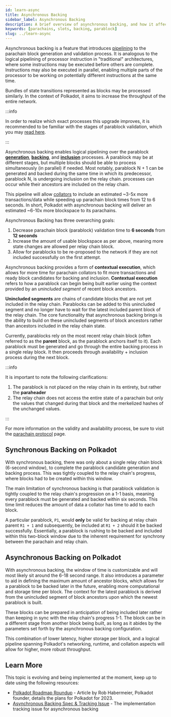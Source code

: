```yaml
---
id: learn-async
title: Asynchronous Backing
sidebar_label: Asynchronous Backing
description: A brief overview of asynchronous backing, and how it affects Polkadot's scalability.
keywords: [parachains, slots, backing, parablock]
slug: ../learn-async
---
```


Asynchronous backing is a feature that introduces
[pipelining](https://www.techtarget.com/whatis/definition/pipelining) to the parachain block
generation and validation process. It is analogous to the logical pipelining of processor
instruction in "traditional" architectures, where some instructions may be executed before others
are complete. Instructions may also be executed in parallel, enabling multiple parts of the
processor to be working on potentially different instructions at the same time.

Bundles of state transitions represented as blocks may be processed similarly. In the context of
Polkadot, it aims to increase the throughput of the entire network.

:::info

In order to realize which exact processes this upgrade improves, it is recommended to be familiar
with the stages of parablock validation, which you may [read here](./learn-parachains-protocol.md).

:::

Asynchronous backing enables logical pipelining over the parablock 
[**generation**](https://wiki.polkadot.network/docs/learn-parachains-protocol#collators),
[**backing**](https://wiki.polkadot.network/docs/learn-parachains-protocol#parachain-phase), and
[**inclusion**](https://wiki.polkadot.network/docs/learn-parachains-protocol#inclusion-pipeline)
processes. A parablock may be at different stages, but multiple blocks should be able to process
simultaneously (in parallel) if needed. Most notably, parablock N + 1 can be generated and backed during the same time in which its predecessor, parablock N, is undergoing inclusion on the relay chain.
processes can occur while their ancestors are included on the relay chain.

This pipeline will allow [collators](./learn-parachains-protocol.md#collators) to include an
estimated ~3-5x more transactions/data while speeding up parachain block times from 12 to 6 seconds.
In short, Polkadot with asynchronous backing will deliver an estimated ~6-10x more blockspace to its parachains.

Asynchronous Backing has three overarching goals:

1. Decrease parachain block (parablock) validation time to **6 seconds** from **12 seconds**
2. Increase the amount of usable blockspace as per above, meaning more state changes are allowed per
   relay chain block.
3. Allow for parablocks to be re-proposed to the network if they are not included successfully on the
   first attempt.

Asynchronous backing provides a form of **contextual execution**, which allows for more time for
parachain collators to fit more transactions and ready block candidates for backing and inclusion.
**Contextual execution** refers to how a parablock can begin being built earlier using the context
provided by an _unincluded segment_ of recent block ancestors.

**Unincluded segments** are chains of candidate blocks that are not yet included in the relay chain.
Parablocks can be added to this unincluded segment and no longer have to wait for the latest
included parent block of the relay chain. The core functionality that asynchronous backing brings is
the ability to build on these unincluded segments of block ancestors rather than ancestors included in the relay
chain state.

Currently, parablocks rely on the most recent relay chain block (often referred to as the **parent**
block, as the parablock anchors itself to it). Each parablock must be generated and go through the
entire backing process in a single relay block. It then proceeds through availability + inclusion
process during the next block.

:::info

It is important to note the following clarifications:

1. The parablock is not placed on the relay chain in its entirety, but rather the **paraheader**
2. The relay chain does not access the entire state of a parachain but only the values that changed during that block and the merkelized hashes of the unchanged values.

:::

For more information on the validity and availability process, be sure to visit the
[parachain protocol](../learn/learn-parachains-protocol.md) page.

## Synchronous Backing on Polkadot

With synchronous backing, there was only about a single relay chain block (6-second window), to
complete the parablock candidate generation and backing process. This was tightly coupled to the
relay chain's progress, where blocks had to be created within this window.

The main limitation of synchronous backing is that parablock validation is tightly coupled to the
relay chain's progression on a 1-1 basis, meaning every parablock must be generated and backed
within six seconds. This time limit reduces the amount of data a collator has time to add to each
block.

A particular parablock, `P1`, would **only** be valid for backing at relay chain parent `R1 + 1` and
subsequently, be included at `R1 + 2` should it be backed successfully. Essentially, a parablock is
rushing to be backed and included within this two-block window due to the inherent requirement for synchrony between
the parachain and relay chain.

## Asynchronous Backing on Polkadot

With asynchronous backing, the window of time is customizable and will most likely sit around the
6-18 second range. It also introduces a parameter to aid in defining the maximum amount of ancestor
blocks, which allows for a parablock to be backed later in the future, enabling more computational
and storage time per block. The context for the latest parablock is derived from the unincluded
segment of block ancestors upon which the newest parablock is built.

These blocks can be prepared in anticipation of being included later rather than keeping in sync
with the relay chain's progress 1-1. The block can be in a different stage from another block being
built, as long as it abides by the parameters set forth by the asynchronous backing configuration.

This combination of lower latency, higher storage per block, and a logical pipeline spanning
Polkadot's networking, runtime, and collation aspects will allow for higher, more robust throughput.

## Learn More

This topic is evolving and being implemented at the moment, keep up to date using the following
resources:

- [Polkadot Roadmap Roundup](https://polkadot.network/blog/polkadot-roadmap-roundup) - Article by
  Rob Habermeier, Polkadot founder, details the plans for Polkadot for 2023.
- [Asynchronous Backing Spec & Tracking Issue](https://github.com/paritytech/polkadot/issues/3779) -
  The implementation tracking issue for asynchronous backing

